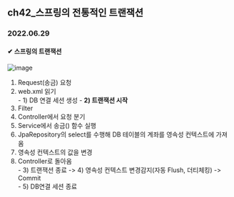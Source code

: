 ## ch42_스프링의 전통적인 트랜잭션
### 2022.06.29

#### ✔ 스프링의 트랜잭션
![image](https://user-images.githubusercontent.com/97611103/176370486-693bc7c0-71d9-4b23-b37e-0130deb52b0a.png)
  1. Request(송금) 요청
  2. web.xml 읽기<br>
	- 1) DB 연결 세션 생성
	- **2) 트랜잭션 시작**
  3. Filter
  4. Controller에서 요청 분기
  5. Service에서 송금() 함수 실행
  6. JpaRepository의 select를 수행해 DB 테이블의 계좌를 영속성 컨텍스트에 가져옴
  7. 영속성 컨텍스트의 값을 변경
  8. Controller로 돌아옴<br>
	- 3) 트랜잭션 종료 -> 4) 영속성 컨텍스트 변경감지(자동 Flush, 더티체킹) -> Commit<br>
	- 5) DB연결 세션 종료